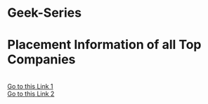 # Geek-Series

<h1>Placement Information of all Top Companies</h1><br>
<a href=Jayant.md>Go to this Link 1</a><br>
<a href=Ananya.md>Go to this Link 2</a><br>


